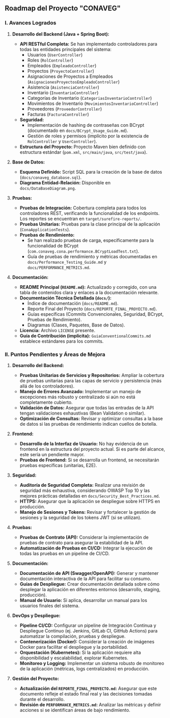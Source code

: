 ## Roadmap del Proyecto "CONAVEG"

### I. Avances Logrados

1.  **Desarrollo del Backend (Java + Spring Boot):**
    *   **API RESTful Completa:** Se han implementado controladores para todas las entidades principales del sistema:
        *   Usuarios (`UserController`)
        *   Roles (`RolController`)
        *   Empleados (`EmpleadoController`)
        *   Proyectos (`ProyectoController`)
        *   Asignaciones de Proyectos a Empleados (`AsignacionesProyectosEmpleadoController`)
        *   Asistencia (`AsistenciaController`)
        *   Inventario (`InventarioController`)
        *   Categorías de Inventario (`CategoriasInventarioController`)
        *   Movimientos de Inventario (`MovimientosInventarioController`)
        *   Proveedores (`ProveedorController`)
        *   Facturas (`FacturaController`)
    *   **Seguridad:**
        *   Implementación de hashing de contraseñas con BCrypt (documentado en `docs/BCrypt_Usage_Guide.md`).
        *   Gestión de roles y permisos (implícito por la existencia de `RolController` y `UserController`).
    *   **Estructura del Proyecto:** Proyecto Maven bien definido con estructura estándar (`pom.xml`, `src/main/java`, `src/test/java`).

2.  **Base de Datos:**
    *   **Esquema Definido:** Script SQL para la creación de la base de datos (`docs/conaveg_database.sql`).
    *   **Diagrama Entidad-Relación:** Disponible en `docs/DataBaseDiagram.png`.

3.  **Pruebas:**
    *   **Pruebas de Integración:** Cobertura completa para todos los controladores REST, verificando la funcionalidad de los endpoints. Los reportes se encuentran en `target/surefire-reports/`.
    *   **Pruebas Unitarias:** Pruebas para la clase principal de la aplicación (`ConaApplicationTests`).
    *   **Pruebas de Rendimiento:**
        *   Se han realizado pruebas de carga, específicamente para la funcionalidad de BCrypt (`com.conaveg.cona.performance.BCryptLoadTest.txt`).
        *   Guía de pruebas de rendimiento y métricas documentadas en `docs/Performance_Testing_Guide.md` y `docs/PERFORMANCE_METRICS.md`.

4.  **Documentación:**
    *   **README Principal (`README.md`):** Actualizado y corregido, con una tabla de contenidos clara y enlaces a la documentación relevante.
    *   **Documentación Técnica Detallada (`docs/`):**
        *   Índice de documentación (`docs/README.md`).
        *   Reporte Final del Proyecto (`docs/REPORTE_FINAL_PROYECTO.md`).
        *   Guías específicas (Commits Convencionales, Seguridad, BCrypt, Pruebas de Rendimiento).
        *   Diagramas (Clases, Paquetes, Base de Datos).
    *   **Licencia:** Archivo `LICENSE` presente.
    *   **Guía de Contribución (implícita):** `GuiaConventionalCommits.md` establece estándares para los commits.

### II. Puntos Pendientes y Áreas de Mejora

1.  **Desarrollo del Backend:**
    *   **Pruebas Unitarias de Servicios y Repositorios:** Ampliar la cobertura de pruebas unitarias para las capas de servicio y persistencia (más allá de los controladores).
    *   **Manejo de Errores Avanzado:** Implementar un manejo de excepciones más robusto y centralizado si aún no está completamente cubierto.
    *   **Validación de Datos:** Asegurar que todas las entradas de la API tengan validaciones exhaustivas (Bean Validation o similar).
    *   **Optimización de Consultas:** Revisar y optimizar consultas a la base de datos si las pruebas de rendimiento indican cuellos de botella.

2.  **Frontend:**
    *   **Desarrollo de la Interfaz de Usuario:** No hay evidencia de un frontend en la estructura del proyecto actual. Si es parte del alcance, este sería un pendiente mayor.
    *   **Pruebas de Frontend:** Si se desarrolla un frontend, se necesitarán pruebas específicas (unitarias, E2E).

3.  **Seguridad:**
    *   **Auditoría de Seguridad Completa:** Realizar una revisión de seguridad más exhaustiva, considerando OWASP Top 10 y las mejores prácticas detalladas en `docs/Security_Best_Practices.md`.
    *   **HTTPS:** Asegurar que la aplicación se despliegue sobre HTTPS en producción.
    *   **Manejo de Sesiones y Tokens:** Revisar y fortalecer la gestión de sesiones y la seguridad de los tokens JWT (si se utilizan).

4.  **Pruebas:**
    *   **Pruebas de Contrato (API):** Considerar la implementación de pruebas de contrato para asegurar la estabilidad de la API.
    *   **Automatización de Pruebas en CI/CD:** Integrar la ejecución de todas las pruebas en un pipeline de CI/CD.

5.  **Documentación:**
    *   **Documentación de API (Swagger/OpenAPI):** Generar y mantener documentación interactiva de la API para facilitar su consumo.
    *   **Guías de Despliegue:** Crear documentación detallada sobre cómo desplegar la aplicación en diferentes entornos (desarrollo, staging, producción).
    *   **Manual de Usuario:** Si aplica, desarrollar un manual para los usuarios finales del sistema.

6.  **DevOps y Despliegue:**
    *   **Pipeline CI/CD:** Configurar un pipeline de Integración Continua y Despliegue Continuo (ej. Jenkins, GitLab CI, GitHub Actions) para automatizar la compilación, pruebas y despliegue.
    *   **Contenerización (Docker):** Considerar la creación de imágenes Docker para facilitar el despliegue y la portabilidad.
    *   **Orquestación (Kubernetes):** Si la aplicación requiere alta disponibilidad y escalabilidad, explorar Kubernetes.
    *   **Monitoreo y Logging:** Implementar un sistema robusto de monitoreo de la aplicación (métricas, logs centralizados) en producción.

7.  **Gestión del Proyecto:**
    *   **Actualización del `REPORTE_FINAL_PROYECTO.md`:** Asegurar que este documento refleje el estado final real y las decisiones tomadas durante el desarrollo.
    *   **Revisión de `PERFORMANCE_METRICS.md`:** Analizar las métricas y definir acciones si se identifican áreas de bajo rendimiento.
